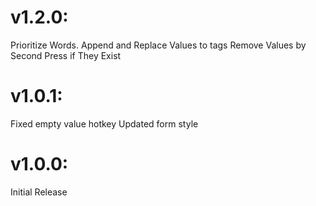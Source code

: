 # v1.2.0:

Prioritize Words.
Append and Replace Values to tags
Remove Values by Second Press if They Exist


# v1.0.1:

Fixed empty value hotkey
Updated form style

# v1.0.0:

Initial Release
